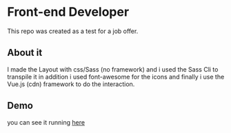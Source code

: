 # Front-end Developer 

This repo was created as a test for a job offer.

## About it

I made the Layout with css/Sass (no framework) and i used the Sass Cli to transpile it in addition i used font-awesome for the icons and finally i use the Vue.js (cdn) framework to do the interaction.   


## Demo
you can see it running
[here](https://kscorrales.github.io/front-end-test/index.html)
